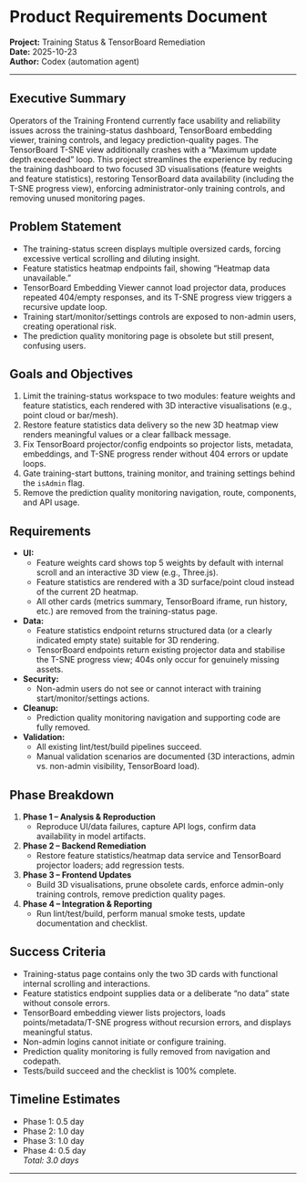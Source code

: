 # Product Requirements Document  
**Project:** Training Status & TensorBoard Remediation  
**Date:** 2025-10-23  
**Author:** Codex (automation agent)  

---

## Executive Summary
Operators of the Training Frontend currently face usability and reliability issues across the training-status dashboard, TensorBoard embedding viewer, training controls, and legacy prediction-quality pages. The TensorBoard T-SNE view additionally crashes with a “Maximum update depth exceeded” loop. This project streamlines the experience by reducing the training dashboard to two focused 3D visualisations (feature weights and feature statistics), restoring TensorBoard data availability (including the T-SNE progress view), enforcing administrator-only training controls, and removing unused monitoring pages.

## Problem Statement
- The training-status screen displays multiple oversized cards, forcing excessive vertical scrolling and diluting insight.  
- Feature statistics heatmap endpoints fail, showing “Heatmap data unavailable.”  
- TensorBoard Embedding Viewer cannot load projector data, produces repeated 404/empty responses, and its T-SNE progress view triggers a recursive update loop.  
- Training start/monitor/settings controls are exposed to non-admin users, creating operational risk.  
- The prediction quality monitoring page is obsolete but still present, confusing users.  

## Goals and Objectives
1. Limit the training-status workspace to two modules: feature weights and feature statistics, each rendered with 3D interactive visualisations (e.g., point cloud or bar/mesh).  
2. Restore feature statistics data delivery so the new 3D heatmap view renders meaningful values or a clear fallback message.  
3. Fix TensorBoard projector/config endpoints so projector lists, metadata, embeddings, and T-SNE progress render without 404 errors or update loops.  
4. Gate training-start buttons, training monitor, and training settings behind the `isAdmin` flag.  
5. Remove the prediction quality monitoring navigation, route, components, and API usage.  

## Requirements
- **UI:**  
  - Feature weights card shows top 5 weights by default with internal scroll and an interactive 3D view (e.g., Three.js).  
  - Feature statistics are rendered with a 3D surface/point cloud instead of the current 2D heatmap.  
  - All other cards (metrics summary, TensorBoard iframe, run history, etc.) are removed from the training-status page.  
- **Data:**  
  - Feature statistics endpoint returns structured data (or a clearly indicated empty state) suitable for 3D rendering.  
  - TensorBoard endpoints return existing projector data and stabilise the T-SNE progress view; 404s only occur for genuinely missing assets.  
- **Security:**  
  - Non-admin users do not see or cannot interact with training start/monitor/settings actions.  
- **Cleanup:**  
  - Prediction quality monitoring navigation and supporting code are fully removed.  
- **Validation:**  
  - All existing lint/test/build pipelines succeed.  
  - Manual validation scenarios are documented (3D interactions, admin vs. non-admin visibility, TensorBoard load).  

## Phase Breakdown
1. **Phase 1 – Analysis & Reproduction**  
   - Reproduce UI/data failures, capture API logs, confirm data availability in model artifacts.  
2. **Phase 2 – Backend Remediation**  
   - Restore feature statistics/heatmap data service and TensorBoard projector loaders; add regression tests.  
3. **Phase 3 – Frontend Updates**  
   - Build 3D visualisations, prune obsolete cards, enforce admin-only training controls, remove prediction quality pages.  
4. **Phase 4 – Integration & Reporting**  
   - Run lint/test/build, perform manual smoke tests, update documentation and checklist.  

## Success Criteria
- Training-status page contains only the two 3D cards with functional internal scrolling and interactions.  
- Feature statistics endpoint supplies data or a deliberate “no data” state without console errors.  
- TensorBoard embedding viewer lists projectors, loads points/metadata/T-SNE progress without recursion errors, and displays meaningful status.  
- Non-admin logins cannot initiate or configure training.  
- Prediction quality monitoring is fully removed from navigation and codepath.  
- Tests/build succeed and the checklist is 100% complete.  

## Timeline Estimates
- Phase 1: 0.5 day  
- Phase 2: 1.0 day  
- Phase 3: 1.0 day  
- Phase 4: 0.5 day  
*Total: 3.0 days*  

---
